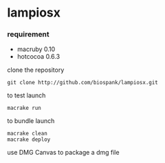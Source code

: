lampiosx
========

### requirement

- macruby 0.10
- hotcocoa 0.6.3

clone the repository

    git clone http://github.com/biospank/lampiosx.git

to test launch 

    macrake run 

to bundle launch 

    macrake clean 
    macrake deploy 
    
use DMG Canvas to package a dmg file
